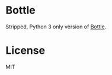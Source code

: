 # Bottle

Stripped, Python 3 only version of [Bottle](https://github.com/bottlepy/bottle).


# License

MIT
